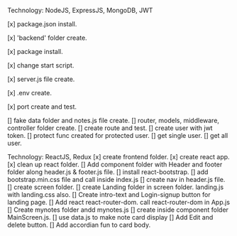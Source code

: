 <!-- Backend -->

Technology: NodeJS, ExpressJS, MongoDB, JWT

[x] package.json install.

[x] 'backend' folder create.

[x] package install.

[x] change start script. 

[x] server.js file create.

[x] .env create.

[x] port create and test.

[] fake data folder and notes.js file create.
[] router, models, middleware, controller folder create.
[] create route and test.
[] create user with jwt token.
[] protect func created for protected user.
[] get single user.
[] get all user.

<!-- Frontend -->

Technology: ReactJS, Redux
[x] create frontend folder.
[x] create react app.
[x] clean up react folder.
[] Add component folder with Header and footer folder along header.js & footer.js file.
[] install react-bootstrap.
[] add bootstrap.min.css file and call inside index.js
[] create nav in header.js file.
[] create screen folder.
[] create Landing folder in screen folder. landing.js with landing.css also.
[] Create intro-text and Login-signup button for landing page.
[] Add react react-router-dom. call react-router-dom in App.js
[] Create mynotes folder andd mynotes.js
[] create inside component folder MainScreen.js.
[] use data.js to make note card display
[] Add Edit and delete button.
[] Add accordian fun to card body.
